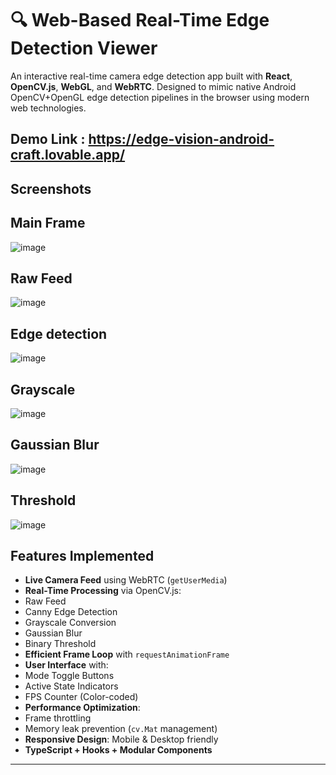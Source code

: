 # 🔍 Web-Based Real-Time Edge Detection Viewer

An interactive real-time camera edge detection app built with **React**, **OpenCV.js**, **WebGL**, and **WebRTC**. Designed to mimic native Android OpenCV+OpenGL edge detection pipelines in the browser using modern web technologies.

Demo Link : https://edge-vision-android-craft.lovable.app/
---
## Screenshots
## Main Frame
![image](https://github.com/user-attachments/assets/6d87adb3-9ed4-4109-8584-5c27c4f999ed)
## Raw Feed
![image](https://github.com/user-attachments/assets/892d3a22-0895-4429-962c-6c4bc34a5d4a)
## Edge detection
![image](https://github.com/user-attachments/assets/706aaa93-c9b8-4e40-9ff8-7ed3ba6a80a5)
## Grayscale
![image](https://github.com/user-attachments/assets/c282e3d8-0ae9-44d9-8c3e-d41833cc2487)
## Gaussian Blur
![image](https://github.com/user-attachments/assets/df358861-2f0b-481a-97d6-f994bfbaeede)
## Threshold
![image](https://github.com/user-attachments/assets/f005b9e2-ffc6-43b1-b31f-f365a6de6fe2)


##  Features Implemented

-  **Live Camera Feed** using WebRTC (`getUserMedia`)
-  **Real-Time Processing** via OpenCV.js:
  - Raw Feed
  - Canny Edge Detection
  - Grayscale Conversion
  - Gaussian Blur
  - Binary Threshold
-  **Efficient Frame Loop** with `requestAnimationFrame`
-  **User Interface** with:
  - Mode Toggle Buttons
  - Active State Indicators
  - FPS Counter (Color-coded)
-  **Performance Optimization**:
  - Frame throttling
  - Memory leak prevention (`cv.Mat` management)
-  **Responsive Design**: Mobile & Desktop friendly
-  **TypeScript + Hooks + Modular Components**

---



